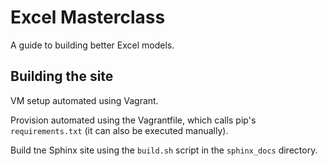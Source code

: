 # Excel Masterclass

A guide to building better Excel models.

## Building the site

VM setup automated using Vagrant.

Provision automated using the Vagrantfile, which calls pip's `requirements.txt` (it can also be executed manually).

Build tne Sphinx site using the `build.sh` script in the `sphinx_docs` directory.